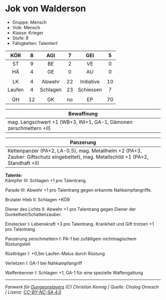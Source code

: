 # Jok von Walderson  
- Gruppe: Mensch  
- Volk: Mensch  
- Klasse: Krieger  
- Stufe: 8  
- Fähigkeiten: Talentiert  


| KÖR | 8 | AGI | 7 | GEI | 5 |
| :-: | :-: | :-: | :-: | :-: | :-: |
| ST | 9 | BE | 2 | VE | 0 |
| HÄ | 4 | GE | 0 | AU | 0 |
|  |
| LK | 4 | Abwehr | 22 | Initiative | 10 |
| Laufen | 4 | Schlagen | 23 | Schiessen | 7 |
|  |
| GH | 12 | GK | no | EP | 70 |

| Bewaffnung |
| --- |
| mag. Langschwert +1 (WB+3, INI+1, GA-1, Dämonen zerschmettern +II) |


| Panzerung |
| --- |
| Kettenpanzer (PA+2, LA-0.5), mag. Metallhelm +2 (PA+3, Zauber: Giftschutz eingebettet), mag. Metallschild +1 (PA+2, Standhaft +II) |


**Talente:**  
Kämpfer III: Schlagen +1 pro Talentrang.

Parade III: Abwehr +1 pro Talentrang gegen erkannte Nahkampfangriffe.

Brutaler Hieb II: Schlagen +KÖR

Diener des Lichts II: Abwehr +1 pro Talentrang gegen Diener der Dunkelheit/Schattenzauber.

Einstecker I: Lebenskraft +3 pro Talentrang. Krankheit und Gift trotzen +1 pro Talentrang.

Panzerung zerschmettern I: PA-1 bei zufälligem nichtmagischem Rüstungsteil

Rüstträger I: +0,5m Laufen-Malus durch Rüstung

Verletzen I: GA-1 bei Nahkampfangriff

Waffenkenner I: Schlagen +1, GA-1 für eine spezielle Waffengattung





___
*Fanwerk für [Dungeonslayers](https://www.dungeonslayers.net/) (C) Christian Kennig | Quelle: Chalog Omesch | Lizenz: [CC-BY-NC-SA 4.0](https://creativecommons.org/licenses/by-nc-sa/4.0/deed.de)*